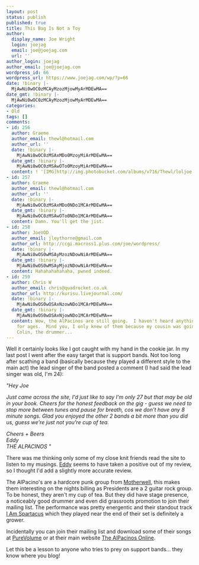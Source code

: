```yaml
---
layout: post
status: publish
published: true
title: This Bag Is Not a Toy
author:
  display_name: Joe Wright
  login: joejag
  email: joe@joejag.com
  url: ''
author_login: joejag
author_email: joe@joejag.com
wordpress_id: 66
wordpress_url: https://www.joejag.com/wp/?p=66
date: !binary |-
  MjAwNi0wOC0zMCAyMzozMjowMyArMDEwMA==
date_gmt: !binary |-
  MjAwNi0wOC0zMCAyMzozMjowMyArMDEwMA==
categories:
- Old
tags: []
comments:
- id: 256
  author: Graeme
  author_email: thewl@hotmail.com
  author_url: ''
  date: !binary |-
    MjAwNi0wOC0zMSAxMDo0MzoyMiArMDEwMA==
  date_gmt: !binary |-
    MjAwNi0wOC0zMSAwOTo0MzoyMiArMDEwMA==
  content: ! '[IMG]http://img.photobucket.com/albums/v716/Thewl/loljoe.jpg[/IMG]'
- id: 257
  author: Graeme
  author_email: thewl@hotmail.com
  author_url: ''
  date: !binary |-
    MjAwNi0wOC0zMSAxMDo0NDo1MCArMDEwMA==
  date_gmt: !binary |-
    MjAwNi0wOC0zMSAwOTo0NDo1MCArMDEwMA==
  content: Damn. You'll get the jist.
- id: 258
  author: JoeVOD
  author_email: jleythorne@gmail.com
  author_url: http://ccgi.macross1.plus.com/joe/wordpress/
  date: !binary |-
    MjAwNi0wOS0wMSAyMzozNDowNiArMDEwMA==
  date_gmt: !binary |-
    MjAwNi0wOS0wMSAyMjozNDowNiArMDEwMA==
  content: Hahahahahahaha, pwned indeed.
- id: 259
  author: Chris W
  author_email: chris@quadrocket.co.uk
  author_url: http://kurisu.livejournal.com/
  date: !binary |-
    MjAwNi0wOS0wOSAxNzowNDo1MCArMDEwMA==
  date_gmt: !binary |-
    MjAwNi0wOS0wOSAxNjowNDo1MCArMDEwMA==
  content: Wow, the AlPacinos are still going.  I haven't heard anything about them
    for ages.  Mind you, I only knew of them because my cousin was going out with
    Colin, the drummer...
---
```

<p>Well it certainly looks like I got caught with my hand in the cookie jar.  In my last post I went after the easy target that is support bands.  Not too long after scathing a band (basically because they played a different style to the main act) the lead singer of the band posted a comment (I had said the lead singer was old, I'm 24):</p>
<p><i>"Hey Joe</p>
<p>Just came across the site, I'd just like to say I'm only 27 but that may be old in your book. Cheers for the honest feedback on the gig - guess we need to stop more between tunes and pause for breath, cos we don't have any 8 minute songs. Glad you enjoyed the other 2 bands a bit more than you did us, guess we're just not you're cup of tea.</p>
<p>Cheers + Beers<br />
Eddy<br />
THE ALPACINOS "</i></p>
<p>There was me thinking only some of my close knit friends read the site to listen to my musings.  <a href="http://www.thealpacinos.com/eddy.htm">Eddy</a> seems to have taken a positive out of my review, so I thought I'd add a slightly more accurate review.</p>
<p>The AlPacino's are a hardcore punk group from <a href="http://www.knowhere.co.uk/3180_goingout.html">Motherwell</a>, this makes them interesting on the nights billing as Presidents are a 2 guitar rock group.  To be honest, they aren't my cup of tea.  But they did have stage presence, a noticeably good drummer and even did grassroots promotion to join their mailing list.  The performance was pretty energentic and their standout track <a href="/m/The_Alpacinos-I_Am_Spartacus.mp3">I Am Spartacus</a> which they played near the end of their set is definitely a grower.</p>
<p>Incidentally you can join their mailing list and download some of their songs at <a href="http://www.purevolume.com/thealpacinos">PureVolume</a> or at their main website <a href="http://www.thealpacinos.com">The AlPacinos Online</a>.</p>
<p>Let this be a lesson to anyone who tries to prey on support bands... they know where you blog!</p>
